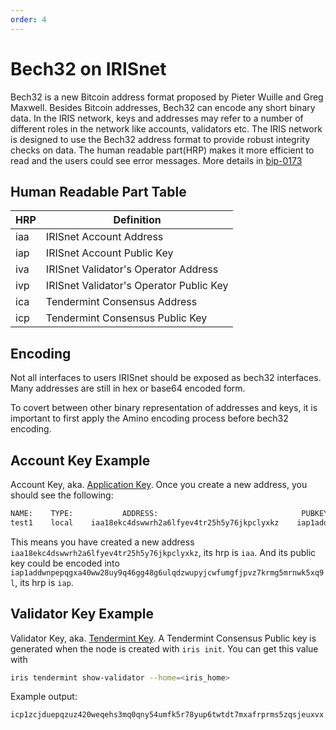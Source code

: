```yaml
---
order: 4
---
```


# Bech32 on IRISnet

Bech32 is a new Bitcoin address format proposed by Pieter Wuille and Greg Maxwell. Besides Bitcoin addresses, Bech32 can encode any short binary data. In the IRIS network, keys and addresses may refer to a number of different roles in the network like accounts, validators etc. The IRIS network is designed to use the Bech32 address format to provide robust integrity checks on data. The human readable part(HRP) makes it more efficient to read and the users could see error messages. More details in [bip-0173](https://github.com/bitcoin/bips/blob/master/bip-0173.mediawiki)

## Human Readable Part Table

| HRP  | Definition                              |
| ---- | --------------------------------------- |
| iaa  | IRISnet Account Address                 |
| iap  | IRISnet Account Public Key              |
| iva  | IRISnet Validator's Operator Address    |
| ivp  | IRISnet Validator's Operator Public Key |
| ica  | Tendermint Consensus Address            |
| icp  | Tendermint Consensus Public Key         |

## Encoding

Not all interfaces to users IRISnet should be exposed as bech32 interfaces. Many addresses are still in hex or base64 encoded form.

To covert between other binary representation of addresses and keys, it is important to first apply the Amino encoding process before bech32 encoding.

## Account Key Example

Account Key, aka. [Application Key](validator-faq.md#application-key). Once you create a new address, you should see the following:

```bash
NAME:    TYPE:           ADDRESS:                                PUBKEY:
test1    local    iaa18ekc4dswwrh2a6lfyev4tr25h5y76jkpclyxkz    iap1addwnpepqgxa40ww28uy9q46gg48g6ulqdzwupyjcwfumgfjpvz7krmg5mrnwk5xq9l
```

This means you have created a new address `iaa18ekc4dswwrh2a6lfyev4tr25h5y76jkpclyxkz`, its hrp is `iaa`. And its public key could be encoded into `iap1addwnpepqgxa40ww28uy9q46gg48g6ulqdzwupyjcwfumgfjpvz7krmg5mrnwk5xq9l`, its hrp is `iap`.

## Validator Key Example

Validator Key, aka. [Tendermint Key](validator-faq.md#tendermint-key). A Tendermint Consensus Public key is generated when the node is created with  `iris init`.
You can get this value with

```bash
iris tendermint show-validator --home=<iris_home>
```

Example output:

```bash
icp1zcjduepqzuz420weqehs3mq0qny54umfk5r78yup6twtdt7mxafrprms5zqsjeuxvx
```
